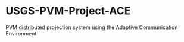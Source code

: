 # USGS-PVM-Project-ACE
PVM distributed projection system using the Adaptive Communication Environment

